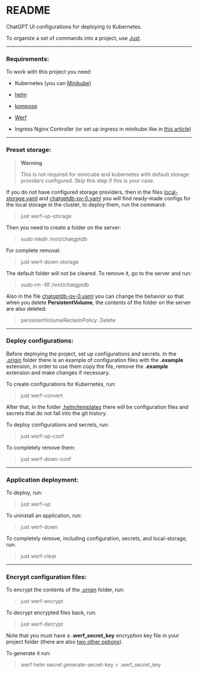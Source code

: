 # README

ChatGPT UI configurations for deploying to Kubernetes.

To organize a set of commands into a project, use [Just](https://github.com/casey/just).

---

### Requirements:

To work with this project you need:

- Kubernetes (you can [Minikube](https://minikube.sigs.k8s.io/docs/start/))

- [helm](https://helm.sh/docs/intro/install/)

- [kompose](https://kompose.io/installation/)

- [Werf](https://werf.io/installation.html)

- Ingress Nginx Controller (or set up ingress in minikube like in [this article](https://minikube.sigs.k8s.io/docs/handbook/addons/ingress-dns/))

---

### Preset storage:

> **Warning**
>
> This is not required for minicube and kubernetes with default storage providers configured. Skip this step if this is your case.

If you do not have configured storage providers, then in the files [local-storage.yaml](local-storage.yaml) and [chatgptdb-pv-0.yaml](chatgptdb-pv-0.yaml) you will find ready-made configs for the local storage in the cluster, to deploy them, run the command:

> just werf-up-storage

Then you need to create a folder on the server:

> sudo mkdir /mnt/chatgptdb

For complete removal:

> just werf-down-storage

The default folder will not be cleared. To remove it, go to the server and run:

> sudo rm -Rf /mnt/chatgptdb

Also in the file [chatgptdb-pv-0.yaml](chatgptdb-pv-0.yaml) you can change the behavior so that when you delete **PersistentVolume**, the contents of the folder on the server are also deleted:

> persistentVolumeReclaimPolicy: Delete

---

### Deploy configurations:

Before deploying the project, set up configurations and secrets. In the [.origin](.origin) folder there is an example of configuration files with the **.example** extension, in order to use them copy the file, remove the **.example** extension and make changes if necessary.

To create configurations for Kubernetes, run:

> just werf-convert

After that, in the folder [.helm/templates](.helm/templates) there will be configuration files and secrets that do not fall into the git history.

To deploy configurations and secrets, run:

> just werf-up-conf

To completely remove them:

> just werf-down-conf

---

### Application deployment:

To deploy, run:

>just werf-up

To uninstall an application, run:

> just werf-down

To completely remove, including configuration, secrets, and local-storage, run:

> just werf-clear

---

### Encrypt configuration files:

To encrypt the contents of the [.origin](.origin) folder, run:

> just werf-encrypt

To decrypt encrypted files back, run:

> just werf-decrypt

Note that you must have a **.werf_secret_key** encryption key file in your project folder (there are also [two other options](https://werf.io/documentation/v1.1/reference/deploy_process/working_with_secrets.html)).

To generate it run:

> werf helm secret generate-secret-key > .werf_secret_key